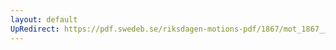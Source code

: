 ```yaml
---
layout: default
UpRedirect: https://pdf.swedeb.se/riksdagen-motions-pdf/1867/mot_1867__ak__00119/mot_1867__ak__00119_003.pdf
---
```

